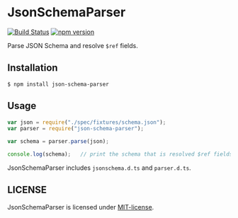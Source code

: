 # JsonSchemaParser
[![Build Status](https://travis-ci.org/izumin5210/json-schema-parser.svg)](https://travis-ci.org/izumin5210/json-schema-parser)
[![npm version](https://badge.fury.io/js/json-schema-parser.svg)](http://badge.fury.io/js/json-schema-parser)

Parse JSON Schema and resolve `$ref` fields.

## Installation

```
$ npm install json-schema-parser
```

## Usage

```javascript
var json = require("./spec/fixtures/schema.json");
var parser = require("json-schema-parser");

var schema = parser.parse(json);

console.log(schema);   // print the schema that is resolved $ref fields
```

JsonSchemaParser includes `jsonschema.d.ts` and `parser.d.ts`.

## LICENSE

JsonSchemaParser is licensed under [MIT-license](http://izumin.mit-license.org/2015).

